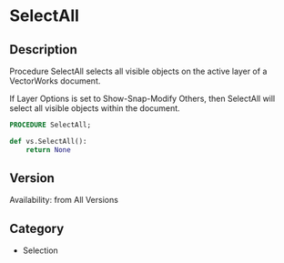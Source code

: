 # SelectAll

## Description
Procedure SelectAll selects all visible objects on the active layer of a VectorWorks document. 

If Layer Options is set to Show-Snap-Modify Others, then SelectAll will select all visible objects within the document.

```pascal
PROCEDURE SelectAll;
```

```python
def vs.SelectAll():
    return None
```

## Version
Availability: from All Versions

## Category
* Selection

